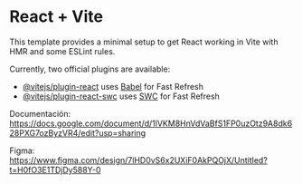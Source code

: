 # React + Vite

This template provides a minimal setup to get React working in Vite with HMR and some ESLint rules.

Currently, two official plugins are available:

- [@vitejs/plugin-react](https://github.com/vitejs/vite-plugin-react/blob/main/packages/plugin-react/README.md) uses [Babel](https://babeljs.io/) for Fast Refresh
- [@vitejs/plugin-react-swc](https://github.com/vitejs/vite-plugin-react-swc) uses [SWC](https://swc.rs/) for Fast Refresh


Documentación:
https://docs.google.com/document/d/1lVKM8HnVdVaBfS1FP0uzOtz9A8dk628PXG7ozByzVR4/edit?usp=sharing

Figma: 
https://www.figma.com/design/7lHD0vS6x2UXiF0AkPQOjX/Untitled?t=H0fO3E1TDjDy588Y-0


